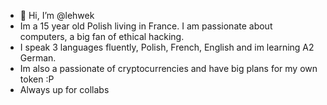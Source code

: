 - 👋 Hi, I’m @lehwek
- Im a 15 year old Polish living in France. I am passionate about computers, a big fan of ethical hacking.
- I speak 3 languages fluently, Polish, French, English and im learning A2 German.
- Im also a passionate of cryptocurrencies and have big plans for my own token :P
- Always up for collabs
